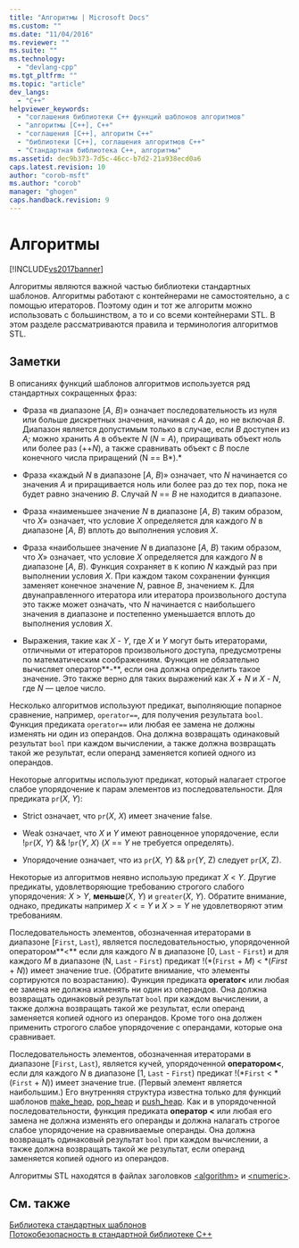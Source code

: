 ```yaml
---
title: "Алгоритмы | Microsoft Docs"
ms.custom: ""
ms.date: "11/04/2016"
ms.reviewer: ""
ms.suite: ""
ms.technology: 
  - "devlang-cpp"
ms.tgt_pltfrm: ""
ms.topic: "article"
dev_langs: 
  - "C++"
helpviewer_keywords: 
  - "соглашения библиотеки C++ функций шаблонов алгоритмов"
  - "алгоритмы [C++], C++"
  - "соглашения [C++], алгоритм C++"
  - "библиотеки [C++], соглашения алгоритмов C++"
  - "Стандартная библиотека C++, алгоритмы"
ms.assetid: dec9b373-7d5c-46cc-b7d2-21a938ecd0a6
caps.latest.revision: 10
author: "corob-msft"
ms.author: "corob"
manager: "ghogen"
caps.handback.revision: 9
---
```

# Алгоритмы
[!INCLUDE[vs2017banner](../assembler/inline/includes/vs2017banner.md)]

Алгоритмы являются важной частью библиотеки стандартных шаблонов.  Алгоритмы работают с контейнерами не самостоятельно, а с помощью итераторов.  Поэтому один и тот же алгоритм можно использовать с большинством, а то и со всеми контейнерами STL.  В этом разделе рассматриваются правила и терминология алгоритмов STL.  
  
## Заметки  
 В описаниях функций шаблонов алгоритмов используется ряд стандартных сокращенных фраз:  
  
-   Фраза «в диапазоне \[*A*, *B*\)» означает последовательность из нуля или больше дискретных значения, начиная с  *A* до, но не включая *B*.  Диапазон является допустимым только в случае, если *B* доступен из *A;* можно хранить *A* в объекте *N* \(*N* \= *A*\), приращивать объект ноль или более раз \(\+\+*N*\), а также сравнивать объект с *B* после конечного числа приращений \(N \=\= B*\).*  
  
-   Фраза «каждый *N* в диапазоне \[*A*, *B*\)» означает, что *N* начинается со значения *A* и приращивается ноль или более раз до тех пор, пока не будет равно значению *B*.  Случай *N* \=\= *B* не находится в диапазоне.  
  
-   Фраза «наименьшее значение *N* в диапазоне \[*A*, *B*\) таким образом, что *X*» означает, что условие *X* определяется для каждого *N* в диапазоне \[*A*, *B*\) вплоть до выполнения условия *X*.  
  
-   Фраза «наибольшее значение *N* в диапазоне \[*A*, *B*\) таким образом, что *X*» означает, что условие *X* определяется для каждого *N* в диапазоне \[*A*, *B*\).  Функция сохраняет в `K` копию *N* каждый раз при выполнении условия *X*.  При каждом таком сохранении функция заменяет конечное значение *N*, равное *B*, значением `K`.  Для двунаправленного итератора или итератора произвольного доступа это также  может означать, что *N* начинается с наибольшего значения в диапазоне и постепенно уменьшается вплоть до выполнения условия *X*.  
  
-   Выражения, такие как *X* \- *Y*, где *X* и *Y* могут быть итераторами, отличными от итераторов произвольного доступа, предусмотрены по математическим соображениям.  Функция не обязательно вычисляет оператор**\-**, если она должна определить такое значение.  Это также верно для таких выражений как *X* \+ *N* и *X* \- *N*, где *N* — целое число.  
  
 Несколько алгоритмов используют предикат, выполняющие попарное сравнение, например, `operator==`, для получения результата `bool`.  Функция предиката `operator==` или любая ее замена не должны изменять ни один из операндов.  Она должна возвращать одинаковый результат `bool` при каждом вычислении, а также должна возвращать такой же результат, если операнд заменяется копией одного из операндов.  
  
 Некоторые алгоритмы используют предикат, который налагает строгое слабое упорядочение к парам элементов из последовательности.  Для предиката `pr`\(*X*, *Y*\):  
  
-   Strict означает, что `pr`\(*X*, *X*\) имеет значение false.  
  
-   Weak означает, что *X* и *Y* имеют равноценное упорядочение, если \!`pr`\(*X*, *Y*\) && \!`pr`\(*Y*, *X*\) \(*X* \=\= *Y* не требуется определять\).  
  
-   Упорядочение означает, что из `pr`\(*X*, *Y*\) && `pr`\(*Y*, Z\) следует `pr`\(*X*, Z\).  
  
 Некоторые из алгоритмов неявно использую предикат *X* \< *Y*.  Другие предикаты, удовлетворяющие требованию строгого слабого упорядочения: *X* \> *Y*, **меньше**\(*X*, *Y*\) и `greater`\(*X*, *Y*\).  Обратите внимание, однако, предикаты например *X* \< \= *Y* и *X* \> \= *Y* не удовлетворяют этим требованиям.  
  
 Последовательность элементов, обозначенная итераторами в диапазоне \[`First`, `Last`\), является последовательностью, упорядоченной оператором**\<** если для каждого *N* в диапазоне \[0, `Last` \- `First`\) и для каждого *M* в диапазоне \(N, `Last` \- `First`\) предикат \!\(\*\(`First` \+ *M*\) \< \*\(*First* \+ *N*\)\) имеет значение true.  \(Обратите внимание, что элементы сортируются по возрастанию\). Функция предиката **operator\<** или любая ее замена не должна изменять ни один из операндов.  Она должна возвращать одинаковый результат `bool` при каждом вычислении, а также должна возвращать такой же результат, если операнд заменяется копией одного из операндов.  Кроме того она должен применить строгого слабое упорядочение с операндами, которые она сравнивает.  
  
 Последовательность элементов, обозначенная итераторами в диапазоне \[`First`, `Last`\), является кучей, упорядоченной **оператором\<**, если для каждого *N* в диапазоне \[1, `Last` \- `First`\) предикат \!\(\*`First` \< \*\(`First` \+ *N*\)\) имеет значение true.  \(Первый элемент является наибольшим.\) Его внутренняя структура известна только для функций шаблонов [make\_heap](../Topic/make_heap.md), [pop\_heap](../Topic/pop_heap.md) и [push\_heap](../Topic/push_heap.md).  Как и в упорядоченной последовательности, функция предиката **оператор \<** или любая его замена не должна изменять его операнды и должна налагать строгое слабое упорядочение на сравниваемые операнды.  Она должна возвращать одинаковый результат `bool` при каждом вычислении, а также должна возвращать такой же результат, если операнд заменяется копией одного из операндов.  
  
 Алгоритмы STL находятся в файлах заголовков  [\<algorithm\>](../standard-library/algorithm.md) и [\<numeric\>](../standard-library/numeric.md).  
  
## См. также  
 [Библиотека стандартных шаблонов](../misc/standard-template-library.md)   
 [Потокобезопасность в стандартной библиотеке C\+\+](../standard-library/thread-safety-in-the-cpp-standard-library.md)